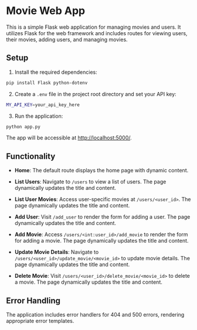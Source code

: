# Movie Web App

This is a simple Flask web application for managing movies and users. It utilizes Flask for the web framework and includes routes for viewing users, their movies, adding users, and managing movies.

## Setup

1. Install the required dependencies:
```bash
pip install Flask python-dotenv
```


2. Create a `.env` file in the project root directory and set your API key:
```bash
MY_API_KEY=your_api_key_here
```


3. Run the application:
```bash
python app.py
```


The app will be accessible at [http://localhost:5000/](http://localhost:5000/).

## Functionality

- **Home**: The default route displays the home page with dynamic content.

- **List Users**: Navigate to `/users` to view a list of users. The page dynamically updates the title and content.

- **List User Movies**: Access user-specific movies at `/users/<user_id>`. The page dynamically updates the title and content.

- **Add User**: Visit `/add_user` to render the form for adding a user. The page dynamically updates the title and content.

- **Add Movie**: Access `/users/<int:user_id>/add_movie` to render the form for adding a movie. The page dynamically updates the title and content.

- **Update Movie Details**: Navigate to `/users/<user_id>/update_movie/<movie_id>` to update movie details. The page dynamically updates the title and content.

- **Delete Movie**: Visit `/users/<user_id>/delete_movie/<movie_id>` to delete a movie. The page dynamically updates the title and content.


## Error Handling

The application includes error handlers for 404 and 500 errors, rendering appropriate error templates.